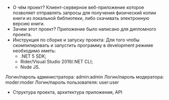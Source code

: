 - О чём проект? Клиент-серверное веб-приложение которое позволяет отправлять запросы для получения физический копии книги из локальной библиотеки, либо скачивать электронную
версию книги.
- Зачем этот проект? Приложение было написано для дипломного проекта.
- Инструкция по сборке и запуску проекта:
Для того чтобы скомпилировать и запустить программу в development режиме необходимо иметь: 
   - .NET 5 SDK; 
   -  Rider/Visual Studio 2019/.NET CLI;
   -  Node JS.

Логин/пароль администратора:
	admin:admin
Логин/пароль модератора:
	moder:moder
Логин/пароль пользователя:
	user:user

- Структура проекта, архитектура приложения, API



